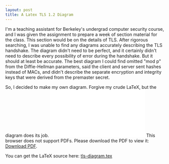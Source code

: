 ```yaml
---
layout: post
title: A Latex TLS 1.2 Diagram 
---
```


I'm a teaching assistant for Berkeley's undergrad computer security course, and I was given the assignment to prepare a week of section material for the class. This section would be on the details of TLS. After rigorous searching, I was unable to find any diagrams accurately describing the TLS handshake. The diagram didn't need to be perfect, and it certainly didn't need to describe every possibility of error during the handshake. But it should at least be accurate. The best diagram I could find omitted "mod p" from the Diffie-Hellman parameters, said the client and server sent hashes instead of MACs, and didn't describe the separate encryption and integrity keys that were derived from the premaster secret.  

So, I decided to make my own diagram. Forgive my crude LaTeX, but the diagram does its job.
<object data="../public/tls-diagram.pdf" type="application/pdf" width="100%" height="550px">
    <embed src="../public/tls-diagram.pdf">
            This browser does not support PDFs. Please download the PDF to view it: <a href="https://miagilepner.com/public/tls-diagram.pdf">Download PDF</a>.</p>
    </embed>
</object>

You can get the LaTeX source here: [tls-diagram.tex](../public/tls-diagram.tex)
